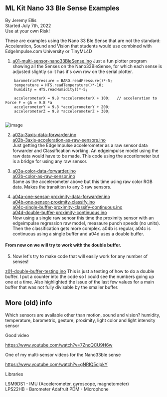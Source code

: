 ## ML Kit Nano 33 Ble Sense Examples


By Jeremy Ellis  
Started July 7th, 2022  
Use at your own Risk!  

These are examples using the Nano 33 Ble Sense that are not the standard: Acceleration, Sound and Vision
that students would use combined with EdgeImpulse.com University or TinyML4D


1. [a01-multi-sensor-nano33BleSense.ino](a01-multi-sensor-nano33BleSense.ino) 
Just a fun plotter program showing all the Senses on the Nano33BleSense, for which each sense is adjusted slightly so it has it's own row on the serial plotter.
```
    barometricPressure = BARO.readPressure()*-5;
    temperature = HTS.readTemperature()*-10;
    humidity = HTS.readHumidity()*-5;
    
    accelerometerX = 9.8 *accelerometerX + 100;   // acceleration to Force F = gA = 9.8 *a
    accelerometerY = 9.8 *accelerometerY + 200;  
    accelerometerZ = 9.8 *accelerometerZ + 300;  
    
```

![image](https://user-images.githubusercontent.com/5605614/180670985-712974c3-1347-497b-926a-25ef50b2d24a.png)




2. [a02a-3axis-data-forwarder.ino](a02a-3axis-data-forwarder.ino)   
  [a02b-3axis-acceleration-as-raw-sensors.ino](a02b-3axis-acceleration-as-raw-sensors.ino)    
  Just getting the EdgeImpulse accelerometer as a raw sensor data forwarder and Classification working. An edgeimpulse model using the raw data would have to be made. This code using the accerlometer but is a bridge for using any raw sensor. 



3. [a03a-color-data-forwarder.ino](a03a-color-data-forwarder.ino)   
  [a03b-color-as-raw-sensor.ino](a03b-color-as-raw-sensor.ino)     
 Same as the accelerometer above but this time using raw color RGB data. Makes the transition to any 3 raw sensors.


4. [a04a-one-sensor-proximity-data-forwarder.ino](a04a-one-sensor-proximity-data-forwarder.ino)  
  [a04b-one-sensor-proximity-classify.ino](a04b-one-sensor-proximity-classify.ino)  
  [a04c-single-buffer-proximity-classify-continuous.ino](a04c-single-buffer-proximity-classify-continuous.ino)  
  [a04d-double-buffer-proximity-continuous.ino](a04d-double-buffer-proximity-continuous.ino)    
Now using a single raw senosr this time the proximity sensor with an edgeimpulse regression raw model, measaure punch speeds (no units). 
Then the classification gets more complex. a04b is regular,  a04c is continuous using a single buffer and a04d uses a double buffer.

#### From now on we will try to work with the double buffer.

5. Now let's try to make code that will easily work for any number of senses!






[z01-double-buffer-testing.ino](z01-double-buffer-testing.ino)
This is just a testing of how to do a double buffer. I put a counter into the code so I could see the numbers going up one at a time. Also highlighted the 
issue of the last few values for a main buffer that was not fully divisable by the smaller buffer.


## More (old) info



Which sensors are available other than motion, sound and vision?
humidity, temperature, barometric, gesture, proximity, light color and light intensity sensor 


Good video

https://www.youtube.com/watch?v=7ZncQCU9H6w


One of my multi-sensor videos for the Nano33ble sense

https://www.youtube.com/watch?v=gNRIQ5clpkY



Libraries

LSM9DS1 - IMU (Accelerometer, gyroscope, magnetometer)  
LPS22HB - Barometer
Adafruit PDM - Microphone



